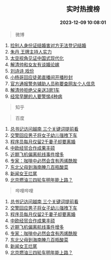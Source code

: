 <div align="center"><h2>实时热搜榜</h2><h4>2023-12-09 10:08:01</h4></div>

> 微博  

1. [捡别人身份证结婚害对方无法登记结婚](https://s.weibo.com/weibo?q=%23%E6%8D%A1%E5%88%AB%E4%BA%BA%E8%BA%AB%E4%BB%BD%E8%AF%81%E7%BB%93%E5%A9%9A%E5%AE%B3%E5%AF%B9%E6%96%B9%E6%97%A0%E6%B3%95%E7%99%BB%E8%AE%B0%E7%BB%93%E5%A9%9A%23&t=31&band_rank=1&Refer=top)<br />
2. [朱丹 王牌主持人实力](https://s.weibo.com/weibo?q=%E6%9C%B1%E4%B8%B9%20%E7%8E%8B%E7%89%8C%E4%B8%BB%E6%8C%81%E4%BA%BA%E5%AE%9E%E5%8A%9B&t=31&band_rank=2&Refer=top)<br />
3. [太空视角见证中国式现代化](https://s.weibo.com/weibo?q=%23%E5%A4%AA%E7%A9%BA%E8%A7%86%E8%A7%92%E8%A7%81%E8%AF%81%E4%B8%AD%E5%9B%BD%E5%BC%8F%E7%8E%B0%E4%BB%A3%E5%8C%96%23&t=31&band_rank=3&Refer=top)<br />
4. [解清帅和女友有谈婚论嫁](https://s.weibo.com/weibo?q=%23%E8%A7%A3%E6%B8%85%E5%B8%85%E5%92%8C%E5%A5%B3%E5%8F%8B%E6%9C%89%E8%B0%88%E5%A9%9A%E8%AE%BA%E5%AB%81%23&t=31&band_rank=4&Refer=top)<br />
5. [刘诗诗 戏份](https://s.weibo.com/weibo?q=%E5%88%98%E8%AF%97%E8%AF%97%20%E6%88%8F%E4%BB%BD&t=31&band_rank=5&Refer=top)<br />
6. [小杨哥回应徒弟直播间开播秒封](https://s.weibo.com/weibo?q=%23%E5%B0%8F%E6%9D%A8%E5%93%A5%E5%9B%9E%E5%BA%94%E5%BE%92%E5%BC%9F%E7%9B%B4%E6%92%AD%E9%97%B4%E5%BC%80%E6%92%AD%E7%A7%92%E5%B0%81%23&t=31&band_rank=6&Refer=top)<br />
7. [官方通报警务辅助人员称要查网友个人信息](https://s.weibo.com/weibo?q=%23%E5%AE%98%E6%96%B9%E9%80%9A%E6%8A%A5%E8%AD%A6%E5%8A%A1%E8%BE%85%E5%8A%A9%E4%BA%BA%E5%91%98%E7%A7%B0%E8%A6%81%E6%9F%A5%E7%BD%91%E5%8F%8B%E4%B8%AA%E4%BA%BA%E4%BF%A1%E6%81%AF%23&t=31&band_rank=7&Refer=top)<br />
8. [解清帅拒绝父亲送3房1车](https://s.weibo.com/weibo?q=%23%E8%A7%A3%E6%B8%85%E5%B8%85%E6%8B%92%E7%BB%9D%E7%88%B6%E4%BA%B2%E9%80%813%E6%88%BF1%E8%BD%A6%23&t=31&band_rank=8&Refer=top)<br />
9. [经常早醒的人要警惕4种病](https://s.weibo.com/weibo?q=%23%E7%BB%8F%E5%B8%B8%E6%97%A9%E9%86%92%E7%9A%84%E4%BA%BA%E8%A6%81%E8%AD%A6%E6%83%954%E7%A7%8D%E7%97%85%23&t=31&band_rank=9&Refer=top)<br />

> 知乎  


> 百度  

1. [总书记访问越南 三个关键词提前看](https://www.baidu.com/s?wd=%E6%80%BB%E4%B9%A6%E8%AE%B0%E8%AE%BF%E9%97%AE%E8%B6%8A%E5%8D%97+%E4%B8%89%E4%B8%AA%E5%85%B3%E9%94%AE%E8%AF%8D%E6%8F%90%E5%89%8D%E7%9C%8B&sa=fyb_news&rsv_dl=fyb_news)<br />
2. [交警回应男子将女子幼儿强拽下车](https://www.baidu.com/s?wd=%E4%BA%A4%E8%AD%A6%E5%9B%9E%E5%BA%94%E7%94%B7%E5%AD%90%E5%B0%86%E5%A5%B3%E5%AD%90%E5%B9%BC%E5%84%BF%E5%BC%BA%E6%8B%BD%E4%B8%8B%E8%BD%A6&sa=fyb_news&rsv_dl=fyb_news)<br />
3. [程序员每月仅留2千妻子却要离婚](https://www.baidu.com/s?wd=%E7%A8%8B%E5%BA%8F%E5%91%98%E6%AF%8F%E6%9C%88%E4%BB%85%E7%95%992%E5%8D%83%E5%A6%BB%E5%AD%90%E5%8D%B4%E8%A6%81%E7%A6%BB%E5%A9%9A&sa=fyb_news&rsv_dl=fyb_news)<br />
4. [中欧经贸合作成果丰硕](https://www.baidu.com/s?wd=%E4%B8%AD%E6%AC%A7%E7%BB%8F%E8%B4%B8%E5%90%88%E4%BD%9C%E6%88%90%E6%9E%9C%E4%B8%B0%E7%A1%95&sa=fyb_news&rsv_dl=fyb_news)<br />
5. [近期飞机偏离航线事件增多](https://www.baidu.com/s?wd=%E8%BF%91%E6%9C%9F%E9%A3%9E%E6%9C%BA%E5%81%8F%E7%A6%BB%E8%88%AA%E7%BA%BF%E4%BA%8B%E4%BB%B6%E5%A2%9E%E5%A4%9A&sa=fyb_news&rsv_dl=fyb_news)<br />
6. [专家：咖啡中必然会含有丙烯酰胺](https://www.baidu.com/s?wd=%E4%B8%93%E5%AE%B6%EF%BC%9A%E5%92%96%E5%95%A1%E4%B8%AD%E5%BF%85%E7%84%B6%E4%BC%9A%E5%90%AB%E6%9C%89%E4%B8%99%E7%83%AF%E9%85%B0%E8%83%BA&sa=fyb_news&rsv_dl=fyb_news)<br />
7. [东北父母到海南腌几百瓶酸菜](https://www.baidu.com/s?wd=%E4%B8%9C%E5%8C%97%E7%88%B6%E6%AF%8D%E5%88%B0%E6%B5%B7%E5%8D%97%E8%85%8C%E5%87%A0%E7%99%BE%E7%93%B6%E9%85%B8%E8%8F%9C&sa=fyb_news&rsv_dl=fyb_news)<br />
8. [新闻女王烂尾](https://www.baidu.com/s?wd=%E6%96%B0%E9%97%BB%E5%A5%B3%E7%8E%8B%E7%83%82%E5%B0%BE&sa=fyb_news&rsv_dl=fyb_news)<br />
9. [北京燃油三四轮车明年能上路？](https://www.baidu.com/s?wd=%E5%8C%97%E4%BA%AC%E7%87%83%E6%B2%B9%E4%B8%89%E5%9B%9B%E8%BD%AE%E8%BD%A6%E6%98%8E%E5%B9%B4%E8%83%BD%E4%B8%8A%E8%B7%AF%EF%BC%9F&sa=fyb_news&rsv_dl=fyb_news)<br />

> 哔哩哔哩  

1. [总书记访问越南 三个关键词提前看](https://www.baidu.com/s?wd=%E6%80%BB%E4%B9%A6%E8%AE%B0%E8%AE%BF%E9%97%AE%E8%B6%8A%E5%8D%97+%E4%B8%89%E4%B8%AA%E5%85%B3%E9%94%AE%E8%AF%8D%E6%8F%90%E5%89%8D%E7%9C%8B&sa=fyb_news&rsv_dl=fyb_news)<br />
2. [交警回应男子将女子幼儿强拽下车](https://www.baidu.com/s?wd=%E4%BA%A4%E8%AD%A6%E5%9B%9E%E5%BA%94%E7%94%B7%E5%AD%90%E5%B0%86%E5%A5%B3%E5%AD%90%E5%B9%BC%E5%84%BF%E5%BC%BA%E6%8B%BD%E4%B8%8B%E8%BD%A6&sa=fyb_news&rsv_dl=fyb_news)<br />
3. [程序员每月仅留2千妻子却要离婚](https://www.baidu.com/s?wd=%E7%A8%8B%E5%BA%8F%E5%91%98%E6%AF%8F%E6%9C%88%E4%BB%85%E7%95%992%E5%8D%83%E5%A6%BB%E5%AD%90%E5%8D%B4%E8%A6%81%E7%A6%BB%E5%A9%9A&sa=fyb_news&rsv_dl=fyb_news)<br />
4. [中欧经贸合作成果丰硕](https://www.baidu.com/s?wd=%E4%B8%AD%E6%AC%A7%E7%BB%8F%E8%B4%B8%E5%90%88%E4%BD%9C%E6%88%90%E6%9E%9C%E4%B8%B0%E7%A1%95&sa=fyb_news&rsv_dl=fyb_news)<br />
5. [近期飞机偏离航线事件增多](https://www.baidu.com/s?wd=%E8%BF%91%E6%9C%9F%E9%A3%9E%E6%9C%BA%E5%81%8F%E7%A6%BB%E8%88%AA%E7%BA%BF%E4%BA%8B%E4%BB%B6%E5%A2%9E%E5%A4%9A&sa=fyb_news&rsv_dl=fyb_news)<br />
6. [专家：咖啡中必然会含有丙烯酰胺](https://www.baidu.com/s?wd=%E4%B8%93%E5%AE%B6%EF%BC%9A%E5%92%96%E5%95%A1%E4%B8%AD%E5%BF%85%E7%84%B6%E4%BC%9A%E5%90%AB%E6%9C%89%E4%B8%99%E7%83%AF%E9%85%B0%E8%83%BA&sa=fyb_news&rsv_dl=fyb_news)<br />
7. [东北父母到海南腌几百瓶酸菜](https://www.baidu.com/s?wd=%E4%B8%9C%E5%8C%97%E7%88%B6%E6%AF%8D%E5%88%B0%E6%B5%B7%E5%8D%97%E8%85%8C%E5%87%A0%E7%99%BE%E7%93%B6%E9%85%B8%E8%8F%9C&sa=fyb_news&rsv_dl=fyb_news)<br />
8. [新闻女王烂尾](https://www.baidu.com/s?wd=%E6%96%B0%E9%97%BB%E5%A5%B3%E7%8E%8B%E7%83%82%E5%B0%BE&sa=fyb_news&rsv_dl=fyb_news)<br />
9. [北京燃油三四轮车明年能上路？](https://www.baidu.com/s?wd=%E5%8C%97%E4%BA%AC%E7%87%83%E6%B2%B9%E4%B8%89%E5%9B%9B%E8%BD%AE%E8%BD%A6%E6%98%8E%E5%B9%B4%E8%83%BD%E4%B8%8A%E8%B7%AF%EF%BC%9F&sa=fyb_news&rsv_dl=fyb_news)<br />
